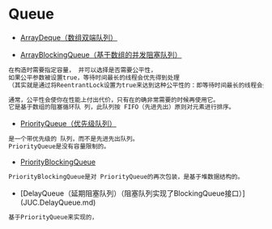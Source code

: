 # Queue

* [ArrayDeque（数组双端队列）]()

* [ArrayBlockingQueue（基于数组的并发阻塞队列）](JUC.ArrayBlockingQueue.md) 
```md
在构造时需要指定容量， 并可以选择是否需要公平性，
如果公平参数被设置true，等待时间最长的线程会优先得到处理
（其实就是通过将ReentrantLock设置为true来达到这种公平性的：即等待时间最长的线程会先操作）。

通常，公平性会使你在性能上付出代价，只有在的确非常需要的时候再使用它。
它是基于数组的阻塞循环队 列，此队列按 FIFO（先进先出）原则对元素进行排序。
```
* [PriorityQueue（优先级队列）](java.util.PriorityQueue.md)
```md
是一个带优先级的 队列，而不是先进先出队列。
PriorityQueue是没有容量限制的。
```

* [PriorityBlockingQueue](JUC.ArrayBlockingQueue.md)
```md
PriorityBlockingQueue是对 PriorityQueue的再次包装，是基于堆数据结构的。

```
* [DelayQueue（延期阻塞队列）（阻塞队列实现了BlockingQueue接口）] (JUC.DelayQueue.md)
```md
基于PriorityQueue来实现的，
```